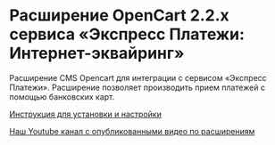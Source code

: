 ﻿# Расширение OpenCart 2.2.x  сервиса «Экспресс Платежи: Интернет-эквайринг»
Расширение CMS Opencart для интеграции с сервисом «Экспресс Платежи». Расширение позволяет производить прием платежей с помощью банковских карт.
 
<a href="https://express-pay.by/extensions/opencart-2-2-x/acquiring">Инструкция для установки и настройки</a>

<a href="https://www.youtube.com/c/express-pay-by">Наш Youtube канал с опубликованными видео по расширениям</a>
